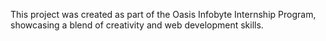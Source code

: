 This project was created as part of the Oasis Infobyte Internship Program, showcasing a blend of creativity and web development skills.

